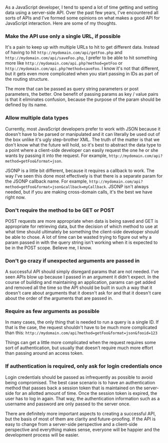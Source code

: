 As a JavaScript developer, I tend to spend a lot of time getting and setting data using a server-side API.  Over the past few years, I've encountered all sorts of APIs and I've formed some opinions on what makes a good API for JavaScript interaction.  Here are some of my thoughts.

<!-- more -->

### Make the API use only a single URL, if possible

It's a pain to keep up with multiple URLs to hit to get different data.  Instead of having to hit `http://mydomain.com/api/getFoo.php` and `http://mydomain.com/api/saveFoo.php`, I prefer to be able to hit something more like `http://mydomain.com/api.php?method=getFoo` or `http://mydomain.com/api.php?method=saveFoo`.  I know it's not that different, but it gets even more complicated when you start passing in IDs as part of the routing structure.  

The more that can be passed as query string parameters or post parameters, the better.  One benefit of passing params as key / value pairs is that it eliminates confusion, because the purpose of the param should be defined by its name.

### Allow multiple data types

Currently, most JavaScript developers prefer to work with JSON because it doesn't have to be parsed or manipulated and it can literally be used out of the box unlike it's ugly step-brother XML.  The truth of the matter is that we don't know what the future will hold, so it's best to abstract the data type to a point where a client-side developer can easily request the one he or she wants by passing it into the request.  For example, `http://mydomain.com/api?method=getFoo&format=json`.

JSONP is a little bit different, because it requires a callback to work.  The way I've seen this done most effectively is that there is a separate param for the JSONP callback name.  For example, `http://mydomain.com/api?method=getFoo&format=json&callback=myCallback`.  JSONP isn't always needed, but if you are making cross-domain calls, it's the best we have right now.

### Don't require the method to be GET or POST

POST requests are more appropriate when data is being saved and GET is appropriate for retrieving data, but the decision of which method to use at what time should ultimately be something the client-side developer should be able to chose.  A lot of time can be wasted trying to figure out why a param passed in with the query string isn't working when it is expected to be in the POST scope. Believe me, I know.

### Don't go crazy if unexpected arguments are passed in

A successful API should simply disregard params that are not needed.  I've seen APIs blow up because I passed in an argument it didn't expect.  In the course of building and maintaining an application, params can get added and removed all the time so the API should be built in such a way that it doesn't care about arguments that it doesn't ask for and that it doesn't care about the order of the arguments that are passed in.

### Require as few arguments as possible

In many cases, the only thing that is needed to run a query is a single ID.  If that is the case, the request shouldn't have to be much more complicated than this: `http://mydomain.com/api?method=getFoo&format=json&fooid=123`

Things can get a little more complicated when the request requires some sort of authentication, but usually that doesn't require much more effort than passing around an access token.

### If authentication is required, only ask for login credentials once

Login credentials should be passed as infrequently as possible to avoid being compromised.  The best case scenario is to have an authentication method that passes back a session token that is maintained on the server-side for an allotted amount of time.  Once the session token is expired, the user has to log in again.  That way, the authentication information such as a username and password are only passed to the server once.

There are definitely more important aspects to creating a successful API, but the basis of most of them are clarity and future-proofing.  If the API is easy to change from a server-side perspective and a client-side perspective and everything makes sense, everyone will be happier and the development process will be easier.